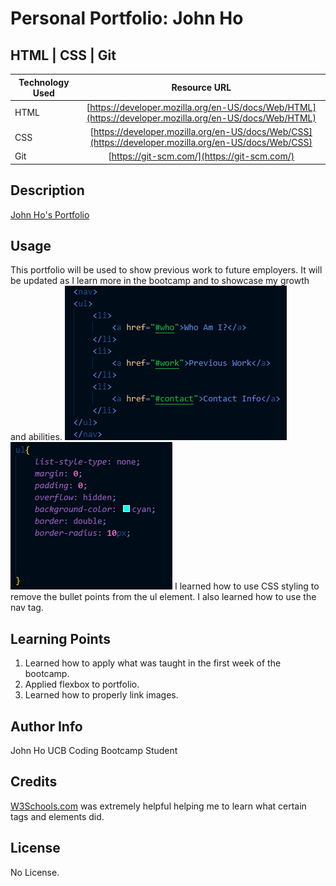 # Personal Portfolio: John Ho

## HTML | CSS | Git 

| Technology Used         | Resource URL           | 
| ------------- |:-------------:| 
| HTML    | [https://developer.mozilla.org/en-US/docs/Web/HTML](https://developer.mozilla.org/en-US/docs/Web/HTML) | 
| CSS     | [https://developer.mozilla.org/en-US/docs/Web/CSS](https://developer.mozilla.org/en-US/docs/Web/CSS)      |   
| Git | [https://git-scm.com/](https://git-scm.com/)     |    

## Description 

[John Ho's Portfolio](https://spectrekilo.github.io/portfolioJohnHo/)





## Usage 
This portfolio will be used to show previous work to future employers. It will be updated as I learn more in the bootcamp and to showcase my growth and abilities.
![Nav Bar Example](./assets/images/navbarExample.png)
![ul bullets removal](/assets/images/listExample.png)
 I learned how to use CSS styling to remove the bullet points from the ul element. I also learned how to use the nav tag.


## Learning Points 


1. Learned how to apply what was taught in the first week of the bootcamp.
2. Applied flexbox to portfolio.
3. Learned how to properly link images.



## Author Info

John Ho
UCB Coding Bootcamp Student


## Credits

[W3Schools.com](https://www.w3schools.com/) was extremely helpful helping me to learn what certain tags and elements did. 


## License

No License.